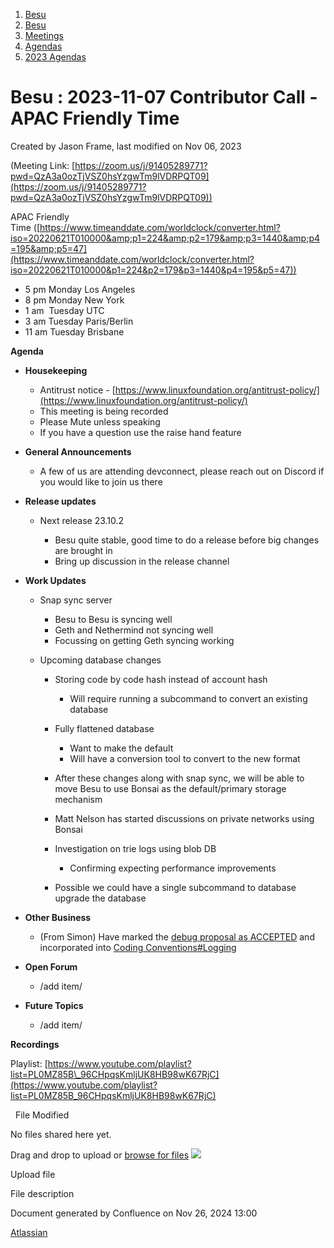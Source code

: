 1. [Besu](index.html)
2. [Besu](Besu_22151173.html)
3. [Meetings](Meetings_22153838.html)
4. [Agendas](Agendas_22153868.html)
5. [2023 Agendas](2023-Agendas_22155942.html)

# Besu : 2023-11-07 Contributor Call - APAC Friendly Time

Created by Jason Frame, last modified on Nov 06, 2023

(Meeting Link: ⁨[https://zoom.us/j/91405289771?pwd=QzA3a0ozTjVSZ0hsYzgwTm9lVDRPQT09](https://zoom.us/j/91405289771?pwd=QzA3a0ozTjVSZ0hsYzgwTm9lVDRPQT09))

APAC Friendly Time ([https://www.timeanddate.com/worldclock/converter.html?iso=20220621T010000&amp;p1=224&amp;p2=179&amp;p3=1440&amp;p4=195&amp;p5=47](https://www.timeanddate.com/worldclock/converter.html?iso=20220621T010000&p1=224&p2=179&p3=1440&p4=195&p5=47))

- 5 pm Monday Los Angeles
- 8 pm Monday New York
- 1 am  Tuesday UTC
- 3 am Tuesday Paris/Berlin
- 11 am Tuesday Brisbane

**Agenda**

- **Housekeeping**
  
  - Antitrust notice - [https://www.linuxfoundation.org/antitrust-policy/](https://www.linuxfoundation.org/antitrust-policy/)
  - This meeting is being recorded
  - Please Mute unless speaking
  - If you have a question use the raise hand feature
- **General Announcements**
  
  - A few of us are attending devconnect, please reach out on Discord if you would like to join us there
- **Release updates**
  
  - Next release 23.10.2
    
    - Besu quite stable, good time to do a release before big changes are brought in
    - Bring up discussion in the release channel
- **Work Updates**
  
  - Snap sync server
    
    - Besu to Besu is syncing well
    - Geth and Nethermind not syncing well
    - Focussing on getting Geth syncing working
  - Upcoming database changes
    
    - Storing code by code hash instead of account hash
      
      - Will require running a subcommand to convert an existing database
    - Fully flattened database
      
      - Want to make the default
      - Will have a conversion tool to convert to the new format
    - After these changes along with snap sync, we will be able to move Besu to use Bonsai as the default/primary storage mechanism
    - Matt Nelson has started discussions on private networks using Bonsai
    - Investigation on trie logs using blob DB
      
      - Confirming expecting performance improvements
    - Possible we could have a single subcommand to database upgrade the database
- **Other Business**
  
  - (From Simon) Have marked the [debug proposal as ACCEPTED](https://lf-hyperledger.atlassian.net/wiki/display/BESU/%5BACCEPTED%5D+DEBUG+Log+Improvement+Proposal) and incorporated into [Coding Conventions#Logging](Coding-Conventions_22154259.html#CodingConventions-Logging)
- **Open Forum**
  
  - /add item/
- **Future Topics**
  
  - /add item/

**Recordings**

Playlist: [https://www.youtube.com/playlist?list=PL0MZ85B\_96CHpqsKmljUK8HB98wK67RjC](https://www.youtube.com/playlist?list=PL0MZ85B_96CHpqsKmljUK8HB98wK67RjC)

  File Modified

No files shared here yet.

Drag and drop to upload or [browse for files]() ![](images/icons/wait.gif)

Upload file

File description

Document generated by Confluence on Nov 26, 2024 13:00

[Atlassian](http://www.atlassian.com/)
